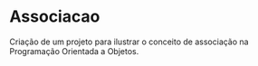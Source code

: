 # Associacao
Criação de um projeto para ilustrar o conceito de associação na Programação Orientada a Objetos.
